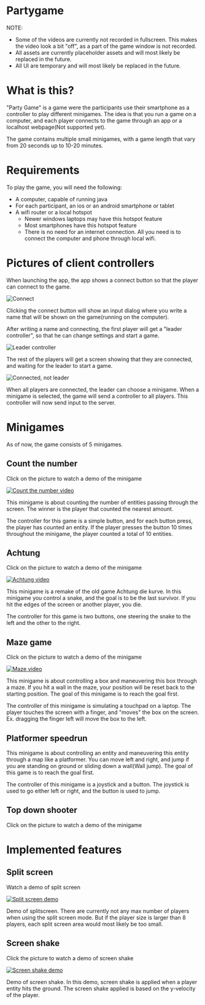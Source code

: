 # Partygame
NOTE:
* Some of the videos are currently not recorded in fullscreen. This makes the video look a bit "off", as a part of the game window is not recorded.
* All assets are currently placeholder assets and will most likely be replaced in the future.
* All UI are temporary and will most likely be replaced in the future.

# What is this?
"Party Game" is a game were the participants use their smartphone as a controller to play different minigames. The idea is that you run a game on a computer, and each player connects to the game through an app or a localhost webpage(Not supported yet).

The game contains multiple small minigames, with a game length that vary from 20 seconds up to 10-20 minutes.

# Requirements
To play the game, you will need the following:
* A computer, capable of running java 
* For each participant, an ios or an android smartphone or tablet
* A wifi router or a local hotspot
  * Newer windows laptops may have this hotspot feature
  * Most smartphones have this hotspot feature
  * There is no need for an internet connection. All you need is to connect the computer and phone through local wifi.

  
# Pictures of client controllers
When launching the app, the app shows a connect button so that the player can connect to the game.


![Connect](https://raw.githubusercontent.com/joakimandal/Partygame/master/connect.png)

Clicking the connect button will show an input dialog where you write a name that will be shown on the game(running on the computer).

After writing a name and connecting, the first player will get a "leader controller", so that he can change settings and start a game. 

![Leader controller](https://raw.githubusercontent.com/joakimandal/Partygame/master/leadercontroller.png)

The rest of the players will get a screen showing that they are connected, and waiting for the leader to start a game.

![Connected, not leader](https://raw.githubusercontent.com/joakimandal/Partygame/master/conntectedtwo.png)

When all players are connected, the leader can choose a minigame. When a minigame is selected, the game will send a controller to all players. This controller will now send input to the server.

# Minigames
As of now, the game consists of 5 minigames.

## Count the number
Click on the picture to watch a demo of the minigame

[![Count the number video](https://raw.githubusercontent.com/joakimandal/Partygame/master/countthenumber.png)](https://streamable.com/c65zt)

This minigame is about counting the number of entities passing through the screen. The winner is the player that counted the nearest amount.

The controller for this game is a simple button, and for each button press, the player has counted an entity. If the player presses the button 10 times throughout the minigame, the player counted a total of 10 entities.

## Achtung 
Click on the picture to watch a demo of the minigame

[![Achtung video](https://raw.githubusercontent.com/joakimandal/Partygame/master/countthenumber.png)](https://streamable.com/k14ji)

This minigame is a remake of the old game Achtung die kurve. In this minigame you control a snake, and the goal is to be the last survivor. If you hit the edges of the screen or another player, you die.

The controller for this game is two buttons, one steering the snake to the left and the other to the right.

## Maze game
Click on the picture to watch a demo of the minigame

[![Maze video](https://raw.githubusercontent.com/joakimandal/Partygame/master/countthenumber.png)](https://streamable.com/ri98f)

This minigame is about controlling a box and maneuvering this box through a maze. If you hit a wall in the maze, your position will be reset back to the starting position. The goal of this minigame is to reach the goal first.

The controller of this minigame is simulating a touchpad on a laptop. The player touches the screen with a finger, and "moves" the box on the screen. Ex. dragging the finger left will move the box to the left.

## Platformer speedrun
This minigame is about controlling an entity and maneuvering this entity through a map like a platformer. You can move left and right, and jump if you are standing on ground or sliding down a wall(Wall jump). The goal of this game is to reach the goal first.

The controller of this minigame is a joystick and a button. The joystick is used to go either left or right, and the button is used to jump. 

## Top down shooter
Click on the picture to watch a demo of the minigame




# Implemented features

## Split screen
Watch a demo of split screen

[![Split screen demo](https://raw.githubusercontent.com/joakimandal/Partygame/master/countthenumber.png)](https://streamable.com/vnz3e)

Demo of splitscreen. There are currently not any max number of players when using the split screen mode. But if the player size is larger than 8 players, each split screen area would most likely be too small.

## Screen shake
Click the picture to watch a demo of screen shake

[![Screen shake demo](https://raw.githubusercontent.com/joakimandal/Partygame/master/countthenumber.png)](https://streamable.com/xgzb3)

Demo of screen shake. In this demo, screen shake is applied when a player entity hits the ground. The screen shake applied is based on the y-velocity of the player. 
